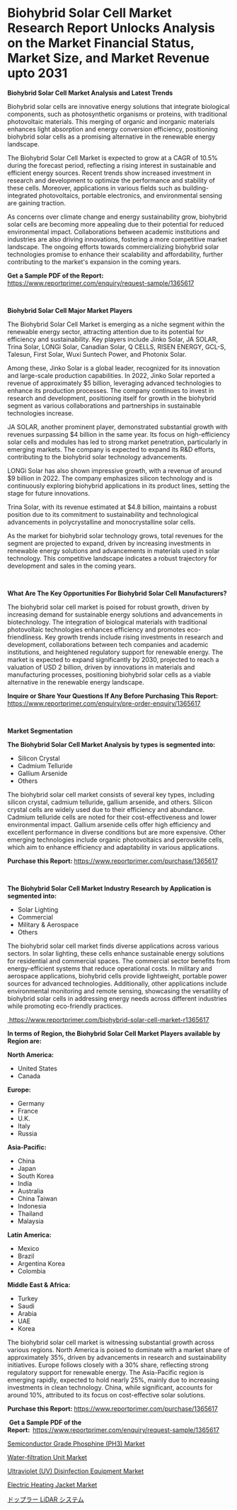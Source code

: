 <p><h1>Biohybrid Solar Cell Market Research Report Unlocks Analysis on the Market Financial Status, Market Size, and Market Revenue upto 2031</h1></p><p><strong>Biohybrid Solar Cell Market Analysis and Latest Trends</strong></p>
<p><p>Biohybrid solar cells are innovative energy solutions that integrate biological components, such as photosynthetic organisms or proteins, with traditional photovoltaic materials. This merging of organic and inorganic materials enhances light absorption and energy conversion efficiency, positioning biohybrid solar cells as a promising alternative in the renewable energy landscape.</p><p>The Biohybrid Solar Cell Market is expected to grow at a CAGR of 10.5% during the forecast period, reflecting a rising interest in sustainable and efficient energy sources. Recent trends show increased investment in research and development to optimize the performance and stability of these cells. Moreover, applications in various fields such as building-integrated photovoltaics, portable electronics, and environmental sensing are gaining traction.</p><p>As concerns over climate change and energy sustainability grow, biohybrid solar cells are becoming more appealing due to their potential for reduced environmental impact. Collaborations between academic institutions and industries are also driving innovations, fostering a more competitive market landscape. The ongoing efforts towards commercializing biohybrid solar technologies promise to enhance their scalability and affordability, further contributing to the market's expansion in the coming years.</p></p>
<p><strong>Get a Sample PDF of the Report:&nbsp;</strong> <a href="https://www.reportprimer.com/enquiry/request-sample/1365617">https://www.reportprimer.com/enquiry/request-sample/1365617</a></p>
<p>&nbsp;</p>
<p><strong>Biohybrid Solar Cell Major Market Players</strong></p>
<p><p>The Biohybrid Solar Cell Market is emerging as a niche segment within the renewable energy sector, attracting attention due to its potential for efficiency and sustainability. Key players include Jinko Solar, JA SOLAR, Trina Solar, LONGi Solar, Canadian Solar, Q CELLS, RISEN ENERGY, GCL-S, Talesun, First Solar, Wuxi Suntech Power, and Photonix Solar.</p><p>Among these, Jinko Solar is a global leader, recognized for its innovation and large-scale production capabilities. In 2022, Jinko Solar reported a revenue of approximately $5 billion, leveraging advanced technologies to enhance its production processes. The company continues to invest in research and development, positioning itself for growth in the biohybrid segment as various collaborations and partnerships in sustainable technologies increase.</p><p>JA SOLAR, another prominent player, demonstrated substantial growth with revenues surpassing $4 billion in the same year. Its focus on high-efficiency solar cells and modules has led to strong market penetration, particularly in emerging markets. The company is expected to expand its R&D efforts, contributing to the biohybrid solar technology advancements.</p><p>LONGi Solar has also shown impressive growth, with a revenue of around $9 billion in 2022. The company emphasizes silicon technology and is continuously exploring biohybrid applications in its product lines, setting the stage for future innovations.</p><p>Trina Solar, with its revenue estimated at $4.8 billion, maintains a robust position due to its commitment to sustainability and technological advancements in polycrystalline and monocrystalline solar cells.</p><p>As the market for biohybrid solar technology grows, total revenues for the segment are projected to expand, driven by increasing investments in renewable energy solutions and advancements in materials used in solar technology. This competitive landscape indicates a robust trajectory for development and sales in the coming years.</p></p>
<p>&nbsp;</p>
<p><strong>What Are The Key Opportunities For Biohybrid Solar Cell Manufacturers?</strong></p>
<p><p>The biohybrid solar cell market is poised for robust growth, driven by increasing demand for sustainable energy solutions and advancements in biotechnology. The integration of biological materials with traditional photovoltaic technologies enhances efficiency and promotes eco-friendliness. Key growth trends include rising investments in research and development, collaborations between tech companies and academic institutions, and heightened regulatory support for renewable energy. The market is expected to expand significantly by 2030, projected to reach a valuation of USD 2 billion, driven by innovations in materials and manufacturing processes, positioning biohybrid solar cells as a viable alternative in the renewable energy landscape.</p></p>
<p><strong>Inquire or Share Your Questions If Any Before Purchasing This Report:</strong> <a href="https://www.reportprimer.com/enquiry/pre-order-enquiry/1365617">https://www.reportprimer.com/enquiry/pre-order-enquiry/1365617</a></p>
<p>&nbsp;</p>
<p><strong>Market Segmentation</strong></p>
<p><strong>The Biohybrid Solar Cell Market Analysis by types is segmented into:</strong></p>
<p><ul><li>Silicon Crystal</li><li>Cadmium Telluride</li><li>Gallium Arsenide</li><li>Others</li></ul></p>
<p><p>The biohybrid solar cell market consists of several key types, including silicon crystal, cadmium telluride, gallium arsenide, and others. Silicon crystal cells are widely used due to their efficiency and abundance. Cadmium telluride cells are noted for their cost-effectiveness and lower environmental impact. Gallium arsenide cells offer high efficiency and excellent performance in diverse conditions but are more expensive. Other emerging technologies include organic photovoltaics and perovskite cells, which aim to enhance efficiency and adaptability in various applications.</p></p>
<p><strong>Purchase this Report:&nbsp;</strong><a href="https://www.reportprimer.com/purchase/1365617">https://www.reportprimer.com/purchase/1365617</a></p>
<p>&nbsp;</p>
<p><strong>The Biohybrid Solar Cell Market Industry Research by Application is segmented into:</strong></p>
<p><ul><li>Solar Lighting</li><li>Commercial</li><li>Military & Aerospace</li><li>Others</li></ul></p>
<p><p>The biohybrid solar cell market finds diverse applications across various sectors. In solar lighting, these cells enhance sustainable energy solutions for residential and commercial spaces. The commercial sector benefits from energy-efficient systems that reduce operational costs. In military and aerospace applications, biohybrid cells provide lightweight, portable power sources for advanced technologies. Additionally, other applications include environmental monitoring and remote sensing, showcasing the versatility of biohybrid solar cells in addressing energy needs across different industries while promoting eco-friendly practices.</p></p>
<p><a href="https://www.reportprimer.com/biohybrid-solar-cell-market-r1365617">&nbsp;https://www.reportprimer.com/biohybrid-solar-cell-market-r1365617</a></p>
<p><strong>In terms of Region, the Biohybrid Solar Cell Market Players available by Region are:</strong></p>
<p>
    <p> <strong> North America: </strong>
        <ul>
            <li>United States</li>
            <li>Canada</li>
        </ul>
        </p> 
    <p> <strong> Europe: </strong>
        <ul>
            <li>Germany</li>
            <li>France</li>
            <li>U.K.</li>
            <li>Italy</li>
            <li>Russia</li>
        </ul>
        </p> 
    <p> <strong> Asia-Pacific: </strong>
        <ul>
            <li>China</li>
            <li>Japan</li>
            <li>South Korea</li>
            <li>India</li>
            <li>Australia</li>
            <li>China Taiwan</li>
            <li>Indonesia</li>
            <li>Thailand</li>
            <li>Malaysia</li>
        </ul>
        </p> 
    <p> <strong> Latin America: </strong>
        <ul>
            <li>Mexico</li>
            <li>Brazil</li>
            <li>Argentina Korea</li>
            <li>Colombia</li>
        </ul>
        </p> 
    <p> <strong> Middle East & Africa: </strong>
        <ul>
            <li>Turkey</li>
            <li>Saudi</li>
            <li>Arabia</li>
            <li>UAE</li>
            <li>Korea</li>
        </ul>
    </p>
    </p>
<p><p>The biohybrid solar cell market is witnessing substantial growth across various regions. North America is poised to dominate with a market share of approximately 35%, driven by advancements in research and sustainability initiatives. Europe follows closely with a 30% share, reflecting strong regulatory support for renewable energy. The Asia-Pacific region is emerging rapidly, expected to hold nearly 25%, mainly due to increasing investments in clean technology. China, while significant, accounts for around 10%, attributed to its focus on cost-effective solar solutions.</p></p>
<p><strong>Purchase this Report: </strong><a href="https://www.reportprimer.com/purchase/1365617">https://www.reportprimer.com/purchase/1365617</a></p>
<p>&nbsp;<strong>Get a Sample PDF of the Report:&nbsp;&nbsp;</strong><a href="https://www.reportprimer.com/enquiry/request-sample/1365617">https://www.reportprimer.com/enquiry/request-sample/1365617</a></p>
<p><strong></strong></p>
<p><p><a href="https://issuu.com/reportprime-2/docs/semiconductor-grade-phosphine-ph3-m_5599d942e8bdb0">Semiconductor Grade Phosphine (PH3) Market</a></p><p><a href="https://medium.com/@aaronherman07/driving-factors-behind-the-water-filtration-unit-market-trends-applications-and-regional-market-05550124461f?postPublishedType=repub">Water-filtration Unit Market</a></p><p><a href="https://medium.com/@aaronherman07/global-ultraviolet-uv-disinfection-equipment-industry-types-applications-market-players-c764b263c349?postPublishedType=repub">Ultraviolet (UV) Disinfection Equipment Market</a></p><p><a href="https://www.linkedin.com/pulse/electric-heating-jacket-market-indicators-size-regional-al8de?trackingId=iSYA9LcsT2qb4E1g7HcVhQ%3D%3D">Electric Heating Jacket Market</a></p><p><a href="https://medium.com/@marlanamarvn/%E3%83%80%E3%83%97%E3%83%A9%E3%83%BClidar%E3%82%B7%E3%82%B9%E3%83%86%E3%83%A0%E5%B8%82%E5%A0%B4%E3%81%AE%E6%96%B0%E8%88%88%E3%83%88%E3%83%AC%E3%83%B3%E3%83%89-2024%E5%B9%B4%E3%81%8B%E3%82%892031%E5%B9%B4%E3%81%BE%E3%81%A7%E3%81%AE%E3%82%B0%E3%83%AD%E3%83%BC%E3%83%90%E3%83%AB%E3%81%AA%E5%B1%95%E6%9C%9B%E3%81%A8%E5%B0%86%E6%9D%A5%E3%81%AE%E8%A6%8B%E9%80%9A%E3%81%97-101644a21dc4?postPublishedType=repub">ドップラー LiDAR システム</a></p></p>